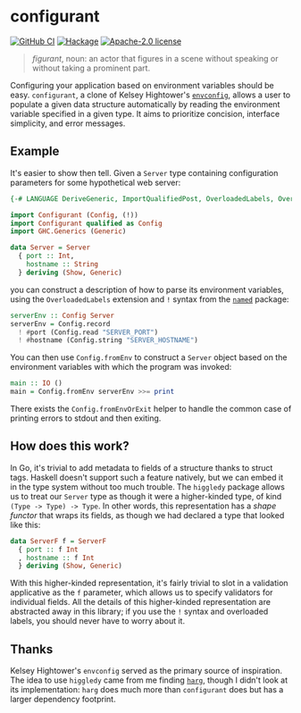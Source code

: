 # configurant

[![GitHub CI](https://github.com/patrickt/configurant/workflows/CI/badge.svg)](https://github.com/patrickt/configurant/actions)
[![Hackage](https://img.shields.io/hackage/v/configurant.svg?logo=haskell)](https://hackage.haskell.org/package/configurant)
[![Apache-2.0 license](https://img.shields.io/badge/license-Apache--2.0-blue.svg)](LICENSE)

> _figurant_, noun: an actor that figures in a scene without speaking or without taking a prominent part.

Configuring your application based on environment variables should be easy. `configurant`, a clone of Kelsey Hightower's [`envconfig`](https://github.com/kelseyhightower/envconfig), allows a user to populate a given data structure automatically by reading the environment variable specified in a given type. It aims to prioritize concision, interface simplicity, and error messages.

## Example

It's easier to show then tell. Given a `Server` type containing configuration parameters for some hypothetical web server:

``` haskell
{-# LANGUAGE DeriveGeneric, ImportQualifiedPost, OverloadedLabels, OverloadedStrings #-}

import Configurant (Config, (!))
import Configurant qualified as Config
import GHC.Generics (Generic)

data Server = Server
  { port :: Int,
    hostname :: String
  } deriving (Show, Generic)
```

you can construct a description of how to parse its environment variables, using the `OverloadedLabels` extension and `!` syntax from the [`named`](https://hackage.haskell.org/package/named) package:

``` haskell
serverEnv :: Config Server
serverEnv = Config.record
  ! #port (Config.read "SERVER_PORT")
  ! #hostname (Config.string "SERVER_HOSTNAME")
```

You can then use `Config.fromEnv` to construct a `Server` object based on the environment variables with which the program was invoked:

``` haskell
main :: IO ()
main = Config.fromEnv serverEnv >>= print
```

There exists the `Config.fromEnvOrExit` helper to handle the common case of printing errors to stdout and then exiting.

## How does this work?

In Go, it's trivial to add metadata to fields of a structure thanks to struct tags. Haskell doesn't support such a feature natively, but we can embed it in the type system without too much trouble. The `higgledy` package allows us to treat our `Server` type as though it were a higher-kinded type, of kind `(Type -> Type) -> Type`. In other words, this representation has a *shape functor* that wraps its fields, as though we had declared a type that looked like this:

``` haskell
data ServerF f = ServerF
  { port :: f Int
  , hostname :: f Int
  } deriving (Show, Generic)
```

With this higher-kinded representation, it's fairly trivial to slot in a validation applicative as the `f` parameter, which allows us to specify validators for individual fields. All the details of this higher-kinded representation are abstracted away in this library; if you use the `!` syntax and overloaded labels, you should never have to worry about it.

## Thanks

Kelsey Hightower's `envconfig` served as the primary source of inspiration. The idea to use `higgledy` came from me finding [`harg`](https://hackage.haskell.org/package/harg), though I didn't look at its implementation: `harg` does much more than `configurant` does but has a larger dependency footprint.
